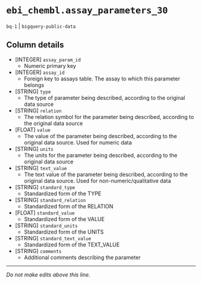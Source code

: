 # `ebi_chembl.assay_parameters_30`
`bq-1` | `bigquery-public-data`

## Column details
* [INTEGER]   `assay_param_id`
  - Numeric primary key
* [INTEGER]   `assay_id`
  - Foreign key to assays table. The assay to which this parameter belongs
* [STRING]    `type`
  - The type of parameter being described, according to the original data source
* [STRING]    `relation`
  - The relation symbol for the parameter being described, according to the original data source
* [FLOAT]     `value`
  - The value of the parameter being described, according to the original data source. Used for numeric data
* [STRING]    `units`
  -  The units for the parameter being described, according to the original data source
* [STRING]    `text_value`
  - The text value of the parameter being described, according to the original data source. Used for non-numeric/qualitative data
* [STRING]    `standard_type`
  -  Standardized form of the TYPE
* [STRING]    `standard_relation`
  - Standardized form of the RELATION
* [FLOAT]     `standard_value`
  - Standardized form of the VALUE
* [STRING]    `standard_units`
  -  Standardized form of the UNITS
* [STRING]    `standard_text_value`
  - Standardized form of the TEXT_VALUE
* [STRING]    `comments`
  - Additional comments describing the parameter

-------------------------------------------------------------------------------
*Do not make edits above this line.*
